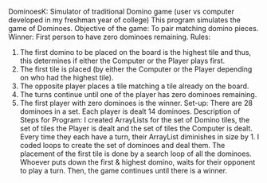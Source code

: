 DominoesK: 
Simulator of traditional Domino game (user vs computer developed in my freshman year of college)
This program simulates the game of Dominoes.
Objective of the game: To pair matching domino pieces.
 Winner: First person to have zero dominoes remaining.
 Rules:
 1. The first domino to be placed on the board is the highest tile and thus, this determines if either the Computer
    or the Player plays first.
 2. The first tile is placed (by either the Computer or the Player depending on who had the highest tile).
 3. The opposite player places a tile matching a tile already on the board.
 4. The turns continue until one of the player has zero dominoes remaining.
 5. The first player with zero dominoes is the winner. 
 Set-up:
 There are 28 dominoes in a set. 
 Each player is dealt 14 dominoes. 
 Description of Steps for Program: 
 I created ArrayLists for the set of Domino tiles, 
 the set of tiles the Player is dealt 
 and the set of tiles the Computer is dealt. 
 Every time they each have a turn, their ArrayList diminishes in size by 1. 
 I coded loops to create the set of dominoes and deal them. 
 The placement of the first tile is done by a search loop of all the dominoes. 
 Whoever puts down the first & highest domino, waits for their opponent to play a turn.
 Then, the game continues until there is a winner. 
